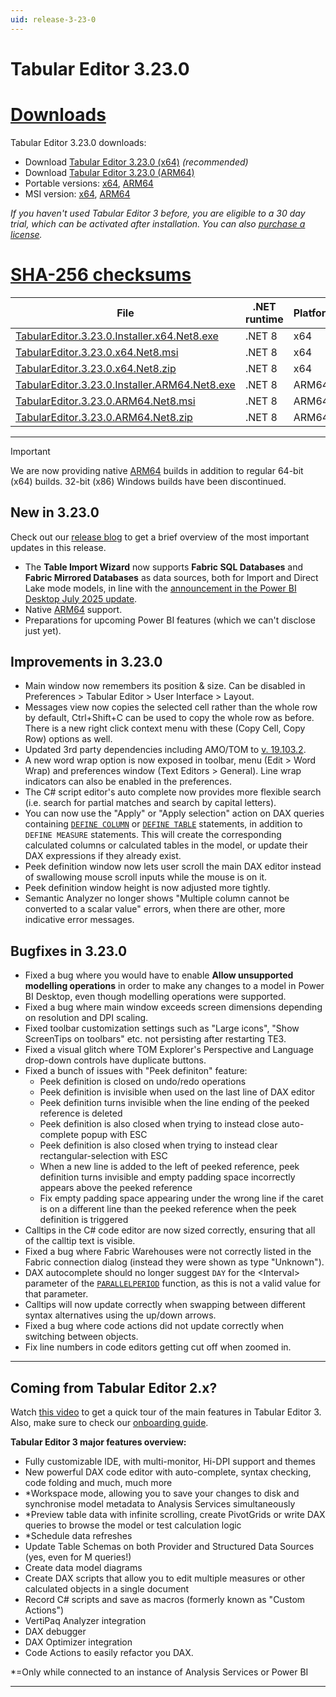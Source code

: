 ```yaml
---
uid: release-3-23-0
---
```

# Tabular Editor 3.23.0

# [**Downloads**](#tab/downloads)

Tabular Editor 3.23.0 downloads:

- Download [Tabular Editor 3.23.0 (x64)](https://cdn.tabulareditor.com/files/TabularEditor.3.23.0.Installer.x64.Net8.exe) *(recommended)*
- Download [Tabular Editor 3.23.0 (ARM64)](https://cdn.tabulareditor.com/files/TabularEditor.3.23.0.Installer.ARM64.Net8.exe)
- Portable versions: [x64](https://cdn.tabulareditor.com/files/TabularEditor.3.23.0.x64.Net8.zip), [ARM64](https://cdn.tabulareditor.com/files/TabularEditor.3.23.0.ARM64.Net8.zip)
- MSI version: [x64](https://cdn.tabulareditor.com/files/TabularEditor.3.23.0.x64.Net8.msi), [ARM64](https://cdn.tabulareditor.com/files/TabularEditor.3.23.0.ARM64.Net8.msi)

*If you haven't used Tabular Editor 3 before, you are eligible to a 30 day trial, which can be activated after installation. You can also [purchase a license](https://tabulareditor.com/licensing).*

# [**SHA-256 checksums**](#tab/checksums)

| File | .NET runtime | Platform | SHA-256 |
| -- | -- | -- | -- |
| [TabularEditor.3.23.0.Installer.x64.Net8.exe](https://cdn.tabulareditor.com/files/TabularEditor.3.23.0.Installer.x64.Net8.exe) | .NET 8 | x64 | `AFC65EB335297D644071565277A79AC28F425E77915A43FE4140FDAA73298E52` |
| [TabularEditor.3.23.0.x64.Net8.msi](https://cdn.tabulareditor.com/files/TabularEditor.3.23.0.x64.Net8.msi)                     | .NET 8 | x64 | `08430DFA78C8565DDB93352963EA5AF90718F454BCC2D8EE7CE4B96BD8D4A50C` |
| [TabularEditor.3.23.0.x64.Net8.zip](https://cdn.tabulareditor.com/files/TabularEditor.3.23.0.x64.Net8.zip)                     | .NET 8 | x64 | `B38957E4E9AF4D4ECBFF86820F4318081A663BF0F94F18038A5A009823D4F8EA` |
| [TabularEditor.3.23.0.Installer.ARM64.Net8.exe](https://cdn.tabulareditor.com/files/TabularEditor.3.23.0.Installer.ARM64.Net8.exe) | .NET 8 | ARM64 | `936E0D27006C337E20C03445D8D030E74D4CB0E811EF2F8E4EEE06EA360963F1` |
| [TabularEditor.3.23.0.ARM64.Net8.msi](https://cdn.tabulareditor.com/files/TabularEditor.3.23.0.ARM64.Net8.msi)                     | .NET 8 | ARM64 | `8EC2BC63BFBBF39314E39D795507E24DC3D6CD16F4D90DEE0E2ECD1BF0753924` |
| [TabularEditor.3.23.0.ARM64.Net8.zip](https://cdn.tabulareditor.com/files/TabularEditor.3.23.0.ARM64.Net8.zip)                     | .NET 8 | ARM64 | `FAB055031ABABB1F390F8E1DEE1BD3B1FDC5D09102D1B052830EF8CB7167CB22` |

***

> [!IMPORTANT]
> We are now providing native [ARM64](https://learn.microsoft.com/en-us/windows/arm/overview) builds in addition to regular 64-bit (x64) builds. 32-bit (x86) Windows builds have been discontinued.

## New in 3.23.0

Check out our [release blog](https://blog.tabulareditor.com/) to get a brief overview of the most important updates in this release.

- The **Table Import Wizard** now supports **Fabric SQL Databases** and **Fabric Mirrored Databases** as data sources, both for Import and Direct Lake mode models, in line with the [announcement in the Power BI Desktop July 2025 update](https://powerbi.microsoft.com/en-us/blog/power-bi-july-2025-feature-summary/#post-30545-_Toc203388697).
- Native [ARM64](https://learn.microsoft.com/en-us/windows/arm/overview) support.
- Preparations for upcoming Power BI features (which we can't disclose just yet).

## Improvements in 3.23.0

- Main window now remembers its position & size. Can be disabled in Preferences > Tabular Editor > User Interface > Layout.
- Messages view now copies the selected cell rather than the whole row by default, Ctrl+Shift+C can be used to copy the whole row as before. There is a new right click context menu with these (Copy Cell, Copy Row) options as well.
- Updated 3rd party dependencies including AMO/TOM to [v. 19.103.2](https://www.nuget.org/packages/Microsoft.AnalysisServices/).
- A new word wrap option is now exposed in toolbar, menu (Edit > Word Wrap) and preferences window (Text Editors > General). Line wrap indicators can also be enabled in the preferences.
- The C# script editor's auto complete now provides more flexible search (i.e. search for partial matches and search by capital letters).
- You can now use the "Apply" or "Apply selection" action on DAX queries containing [`DEFINE COLUMN`](https://www.sqlbi.com/articles/introducing-define-column-in-dax-queries/) or [`DEFINE TABLE`](https://www.sqlbi.com/articles/introducing-define-table-in-dax-queries/) statements, in addition to `DEFINE MEASURE` statements. This will create the corresponding calculated columns or calculated tables in the model, or update their DAX expressions if they already exist.
- Peek definition window now lets user scroll the main DAX editor instead of swallowing mouse scroll inputs while the mouse is on it.
- Peek definition window height is now adjusted more tightly.
- Semantic Analyzer no longer shows "Multiple column cannot be converted to a scalar value" errors, when there are other, more indicative error messages.

## Bugfixes in 3.23.0

- Fixed a bug where you would have to enable **Allow unsupported modelling operations** in order to make any changes to a model in Power BI Desktop, even though modelling operations were supported.
- Fixed a bug where main window exceeds screen dimensions depending on resolution and DPI scaling.
- Fixed toolbar customization settings such as "Large icons", "Show ScreenTips on toolbars" etc. not persisting after restarting TE3.
- Fixed a visual glitch where TOM Explorer's Perspective and Language drop-down controls have duplicate buttons.
- Fixed a bunch of issues with "Peek definiton" feature:
  - Peek definition is closed on undo/redo operations
  - Peek definition is invisible when used on the last line of DAX editor
  - Peek definition turns invisible when the line ending of the peeked reference is deleted
  - Peek definition is also closed when trying to instead close auto-complete popup with ESC
  - Peek definition is also closed when trying to instead clear rectangular-selection with ESC
  - When a new line is added to the left of peeked reference, peek definition turns invisible and empty padding space incorrectly appears above the peeked reference
  - Fix empty padding space appearing under the wrong line if the caret is on a different line than the peeked reference when the peek definition is triggered
- Calltips in the C# code editor are now sized correctly, ensuring that all of the calltip text is visible.
- Fixed a bug where Fabric Warehouses were not correctly listed in the Fabric connection dialog (instead they were shown as type "Unknown").
- DAX autocomplete should no longer suggest `DAY` for the &lt;Interval&gt; parameter of the [`PARALLELPERIOD`](https://dax.guide/parallelperiod) function, as this is not a valid value for that parameter.
- Calltips will now update correctly when swapping between different syntax alternatives using the up/down arrows.
- Fixed a bug where code actions did not update correctly when switching between objects.
- Fix line numbers in code editors getting cut off when zoomed in.

---
## Coming from Tabular Editor 2.x?

Watch [this video](https://youtu.be/O4ATwdzCvWc) to get a quick tour of the main features in Tabular Editor 3. Also, make sure to check our [onboarding guide](https://docs.tabulareditor.com/onboarding/index.html).

**Tabular Editor 3 major features overview:**
- Fully customizable IDE, with multi-monitor, Hi-DPI support and themes
- New powerful DAX code editor with auto-complete, syntax checking, code folding and much, much more
- *Workspace mode, allowing you to save your changes to disk and synchronise model metadata to Analysis Services simultaneously
- *Preview table data with infinite scrolling, create PivotGrids or write DAX queries to browse the model or test calculation logic
- *Schedule data refreshes
- Update Table Schemas on both Provider and Structured Data Sources (yes, even for M queries!)
- Create data model diagrams
- Create DAX scripts that allow you to edit multiple measures or other calculated objects in a single document
- Record C# scripts and save as macros (formerly known as "Custom Actions")
- VertiPaq Analyzer integration
- DAX debugger
- DAX Optimizer integration
- Code Actions to easily refactor you DAX.

*=Only while connected to an instance of Analysis Services or Power BI

---
